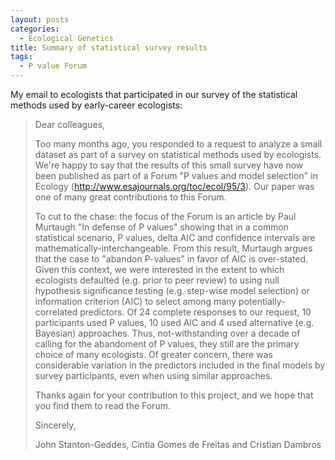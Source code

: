 ```yaml
---
layout: posts
categories: 
  - Ecological Genetics
title: Summary of statistical survey results
tags: 
  - P value Forum
---
```


My email to ecologists that participated in our survey of the statistical methods used by early-career ecologists:

> Dear colleagues,
> 
> Too many months ago, you responded to a request to analyze a small dataset as part of a survey on statistical methods used by ecologists. We're happy to say that the results of this small survey have now been published as part of a Forum "P values and model selection" in Ecology (http://www.esajournals.org/toc/ecol/95/3). Our paper was one of many great contributions to this Forum.
> 
> To cut to the chase: the focus of the Forum is an article by Paul Murtaugh "In defense of P values" showing that in a common statistical scenario, P values, delta AIC and confidence intervals are mathematically-interchangeable. From this result, Murtaugh argues that the case to "abandon P-values" in favor of AIC is over-stated. Given this context, we were interested in the extent to which ecologists defaulted (e.g. prior to peer review) to using null hypothesis significance testing (e.g. step-wise model selection) or information criterion (AIC) to select among many potentially-correlated predictors. Of 24 complete responses to our request, 10 participants used P values, 10 used AIC and 4 used alternative (e.g. Bayesian) approaches. Thus, not-withstanding over a decade of calling for the abandoment of P values, they still are the primary choice of many ecologists. Of greater concern, there was considerable variation in the predictors included in the final models by survey participants, even when using similar approaches. 
> 
> Thanks again for your contribution to this project, and we hope that you find them to read the Forum. 
> 
> Sincerely,
> 
> John Stanton-Geddes, Cintia Gomes de Freitas and Cristian Dambros

